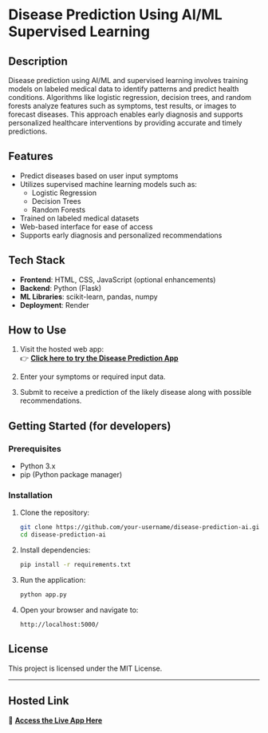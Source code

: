 # Disease Prediction Using AI/ML Supervised Learning

## Description

Disease prediction using AI/ML and supervised learning involves training models on labeled medical data to identify patterns and predict health conditions. Algorithms like logistic regression, decision trees, and random forests analyze features such as symptoms, test results, or images to forecast diseases. This approach enables early diagnosis and supports personalized healthcare interventions by providing accurate and timely predictions.

## Features

- Predict diseases based on user input symptoms
- Utilizes supervised machine learning models such as:
  - Logistic Regression
  - Decision Trees
  - Random Forests
- Trained on labeled medical datasets
- Web-based interface for ease of access
- Supports early diagnosis and personalized recommendations

## Tech Stack

- **Frontend**: HTML, CSS, JavaScript (optional enhancements)
- **Backend**: Python (Flask)
- **ML Libraries**: scikit-learn, pandas, numpy
- **Deployment**: Render

## How to Use

1. Visit the hosted web app:  
   👉 **[Click here to try the Disease Prediction App](https://disease-prediction-nqq3.onrender.com/)**

2. Enter your symptoms or required input data.

3. Submit to receive a prediction of the likely disease along with possible recommendations.

## Getting Started (for developers)

### Prerequisites

- Python 3.x
- pip (Python package manager)

### Installation

1. Clone the repository:

    ```bash
    git clone https://github.com/your-username/disease-prediction-ai.git
    cd disease-prediction-ai
    ```

2. Install dependencies:

    ```bash
    pip install -r requirements.txt
    ```

3. Run the application:

    ```bash
    python app.py
    ```

4. Open your browser and navigate to:

    ```
    http://localhost:5000/
    ```

## License

This project is licensed under the MIT License.

---

## Hosted Link

🔗 **[Access the Live App Here](https://disease-prediction-nqq3.onrender.com/)**


